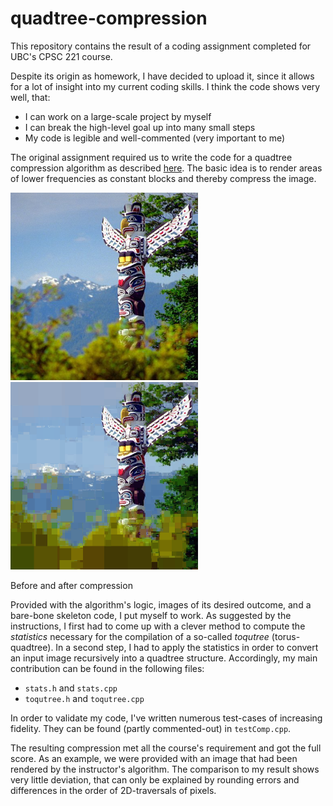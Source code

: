 # quadtree-compression
This repository contains the result of a coding assignment completed for UBC's CPSC 221 course.

Despite its origin as homework, I have decided to upload it, since it allows for a lot of insight into my current coding skills. I think the code shows very well, that:
- I can work on a large-scale project by myself 
- I can break the high-level goal up into many small steps
- My code is legible and well-commented (very important to me)

The original assignment required us to write the code for a quadtree compression algorithm as described [here](https://www.ugrad.cs.ubc.ca/~cs221/2018W2/mps/p3/). The basic idea is to render areas of lower frequencies as constant blocks and thereby compress the image.

<img src="./images/stanleySquare.png" width="300"> <img src="./images/prelim-stanley.05.png" width="300">

Before and after compression

Provided with the algorithm's logic, images of its desired outcome, and a bare-bone skeleton code, I put myself to work. As suggested by the instructions, I first had to come up with a clever method to compute the _statistics_ necessary for the compilation of a so-called _toqutree_ (torus-quadtree). In a second step, I had to apply the statistics in order to convert an input image recursively into a quadtree structure. Accordingly, my main contribution can be found in the following files:
- `stats.h` and `stats.cpp`
- `toqutree.h` and `toqutree.cpp`

In order to validate my code, I've written numerous test-cases of increasing fidelity. They can be found (partly commented-out) in `testComp.cpp`.

The resulting compression met all the course's requirement and got the full score. As an example, we were provided with an image that had been rendered by the instructor's algorithm. The comparison to my result shows very little deviation, that can only be explained by rounding errors and differences in the order of 2D-traversals of pixels.

